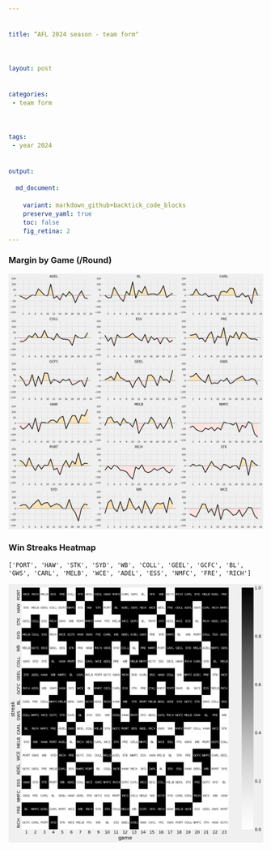 ```yaml
---


title: “AFL 2024 season - team form"



layout: post


categories: 
 - team form



tags: 
 - year 2024


output:

  md_document:
  
    variant: markdown_github+backtick_code_blocks
    preserve_yaml: true
    toc: false
    fig_retina: 2
---
```


<!-- excerpt-start -->

### Margin by Game (/Round)


    
<img src="/assets/images/2024-09-01-afl-2024-team-form_files/2024-09-01-afl-2024-team-form_15_0.png">
    



<!-- excerpt-end -->


### Win Streaks Heatmap

    ['PORT', 'HAW', 'STK', 'SYD', 'WB', 'COLL', 'GEEL', 'GCFC', 'BL', 'GWS', 'CARL', 'MELB', 'WCE', 'ADEL', 'ESS', 'NMFC', 'FRE', 'RICH']



    
<img src="/assets/images/2024-09-01-afl-2024-team-form_files/2024-09-01-afl-2024-team-form_30_0.png">
    

